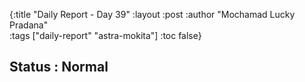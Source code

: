{:title "Daily Report - Day 39"
 :layout :post
 :author "Mochamad Lucky Pradana"   
 :tags  ["daily-report" "astra-mokita"]
 :toc false}

## **Status : Normal**
